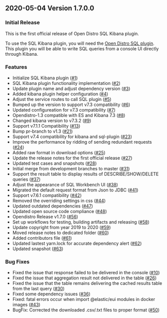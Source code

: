 ## 2020-05-04 Version 1.7.0.0 

### Initial Release

This is the first official release of Open Distro SQL Kibana plugin.

To use the SQL Kibana plugin, you will need the [Open Distro SQL plugin](https://github.com/opendistro-for-elasticsearch/sql). This plugin you will be able to write SQL queries from a console UI directly through Kibana.


### Features

- Initialize SQL Kibana plugin ([#1](https://github.com/opendistro-for-elasticsearch/sql-kibana-plugin/pull/1))
- SQL Kibana plugin functionality implementation ([#2](https://github.com/opendistro-for-elasticsearch/sql-kibana-plugin/pull/2))
- Update plugin name and adjust dependency version ([#3](https://github.com/opendistro-for-elasticsearch/sql-kibana-plugin/pull/3))
- Added kibana plugin helper configuration ([#4](https://github.com/opendistro-for-elasticsearch/sql-kibana-plugin/pull/4))
- Adjust the service routes to call SQL plugin ([#5](https://github.com/opendistro-for-elasticsearch/sql-kibana-plugin/pull/5))
- Bumped up the version to support v7.3 compatibility ([#6](https://github.com/opendistro-for-elasticsearch/sql-kibana-plugin/pull/6))
- Updated configureation for v7.3 compatibility ([#7](https://github.com/opendistro-for-elasticsearch/sql-kibana-plugin/pull/7))
- Opendistro-1.3 compatible with ES and Kibana 7.3 ([#8](https://github.com/opendistro-for-elasticsearch/sql-kibana-plugin/pull/8))
- Changed kibana version to v7.3.2 ([#9](https://github.com/opendistro-for-elasticsearch/sql-kibana-plugin/pull/9))
- Support v7.1.1 Compatibility ([#13](v13))
- Bump pr-branch to v1.3 ([#21](https://github.com/opendistro-for-elasticsearch/sql-kibana-plugin/pull/21))
- Support v7.4 compatibility for kibana and sql-plugin ([#23](https://github.com/opendistro-for-elasticsearch/sql-kibana-plugin/pull/23))
- Improve the performance by ridding of sending redundant requests ([#24](https://github.com/opendistro-for-elasticsearch/sql-kibana-plugin/pull/24))
- Added raw format in download options ([#25](https://github.com/opendistro-for-elasticsearch/sql-kibana-plugin/pull/25))
- Update the release notes for the first official release ([#27](https://github.com/opendistro-for-elasticsearch/sql-kibana-plugin/pull/27))
- Updated test cases and snapshots ([#28](https://github.com/opendistro-for-elasticsearch/sql-kibana-plugin/pull/28))
- Initial merge from development branches to master ([#31](https://github.com/opendistro-for-elasticsearch/sql-kibana-plugin/pull/31))
- Support the result table to display results of DESCRIBE/SHOW/DELETE queries ([#37](https://github.com/opendistro-for-elasticsearch/sql-kibana-plugin/pull/37))
- Adjust the appearance of SQL Workbench UI ([#38](https://github.com/opendistro-for-elasticsearch/sql-kibana-plugin/pull/38))
- Migrated the default request format from Json to JDBC ([#41](https://github.com/opendistro-for-elasticsearch/sql-kibana-plugin/pull/41))
- Support v7.6.1 compatibility ([#42](https://github.com/opendistro-for-elasticsearch/sql-kibana-plugin/pull/42))
- Removed the overriding settings in css ([#44](https://github.com/opendistro-for-elasticsearch/sql-kibana-plugin/pull/44))
- Updated outdated dependencies ([#47](https://github.com/opendistro-for-elasticsearch/sql-kibana-plugin/pull/47))
- Updated open source code compliance ([#48](https://github.com/opendistro-for-elasticsearch/sql-kibana-plugin/pull/48))
- Opendistro Release v1.7.0 ([#56](https://github.com/opendistro-for-elasticsearch/sql-kibana-plugin/pull/56))
- Set up workflows for testing, building artifacts and releasing ([#58](https://github.com/opendistro-for-elasticsearch/sql-kibana-plugin/pull/58))
- Update copyright from year 2019 to 2020 ([#59](https://github.com/opendistro-for-elasticsearch/sql-kibana-plugin/pull/59))
- Moved release notes to dedicated folder ([#60](https://github.com/opendistro-for-elasticsearch/sql-kibana-plugin/pull/60))
- Added contributors file ([#61](https://github.com/opendistro-for-elasticsearch/sql-kibana-plugin/pull/61))
- Updated lastest yarn.lock for accurate dependency alert ([#62](https://github.com/opendistro-for-elasticsearch/sql-kibana-plugin/pull/62))
- Updated snapshot ([#63](https://github.com/opendistro-for-elasticsearch/sql-kibana-plugin/pull/63))

### Bug Fixes

- Fixed the issue that response failed to be delivered in the console ([#10](https://github.com/opendistro-for-elasticsearch/sql-kibana-plugin/pull/10))
- Fixed the issue that aggregation result not delivered in the table ([#26](https://github.com/opendistro-for-elasticsearch/sql-kibana-plugin/pull/26))
- Fixed the issue that the table remains delivering the cached results table from the last query ([#30](https://github.com/opendistro-for-elasticsearch/sql-kibana-plugin/pull/30))
- Fixed some dependency issues ([#36](https://github.com/opendistro-for-elasticsearch/sql-kibana-plugin/pull/36))
- Fixed: fatal errors occur when import @elastic/eui modules in docker images ([#43](https://github.com/opendistro-for-elasticsearch/sql-kibana-plugin/pull/43))
- BugFix: Corrected the downloaded .csv/.txt files to proper format ([#50](https://github.com/opendistro-for-elasticsearch/sql-kibana-plugin/pull/50))
